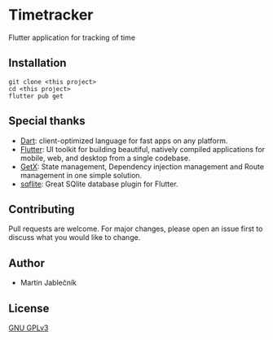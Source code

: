 # Timetracker
Flutter application for tracking of time


## Installation

  ```
  git clone <this project>
  cd <this project>
  flutter pub get
  ```
  

## Special thanks

 - [Dart](https://dart.dev/): client-optimized language for fast apps on any platform.
 - [Flutter](https://flutter.dev/): UI toolkit for building beautiful, natively compiled applications for mobile, web, and desktop from a single codebase.
 - [GetX](https://pub.dev/packages/get): State management, Dependency injection management and Route management in one simple solution.
 - [sqflite](https://pub.dev/packages/sqflite): Great SQlite database plugin for Flutter.



## Contributing
Pull requests are welcome. For major changes, please open an issue first to discuss what you would like to change.


## Author
 - Martin Jablečník


## License
[GNU GPLv3](https://choosealicense.com/licenses/gpl-3.0/)
